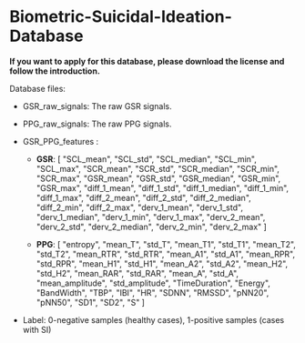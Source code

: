 # Biometric-Suicidal-Ideation-Database

**If you want to apply for this database, please download the license and follow the introduction.**

Database files:
- GSR_raw_signals: The raw GSR signals.
- PPG_raw_signals: The raw PPG signals.
- GSR_PPG_features :
  - **GSR**:
[     "SCL_mean",     "SCL_std",     "SCL_median",     "SCL_min",     "SCL_max",     "SCR_mean",     "SCR_std",     "SCR_median",     "SCR_min",     "SCR_max",     "GSR_mean",     "GSR_std",     "GSR_median",     "GSR_min",     "GSR_max",     "diff_1_mean",     "diff_1_std",     "diff_1_median",     "diff_1_min",     "diff_1_max",     "diff_2_mean",     "diff_2_std",     "diff_2_median",     "diff_2_min",     "diff_2_max",     "derv_1_mean",     "derv_1_std",     "derv_1_median",     "derv_1_min",     "derv_1_max",     "derv_2_mean",     "derv_2_std",     "derv_2_median",     "derv_2_min",     "derv_2_max" ]

  - **PPG**: 
[     "entropy",     "mean_T",     "std_T",     "mean_T1",     "std_T1",     "mean_T2",     "std_T2",     "mean_RTR",     "std_RTR",     "mean_A1",     "std_A1",     "mean_RPR",     "std_RPR",     "mean_H1",     "std_H1",     "mean_A2",     "std_A2",     "mean_H2",     "std_H2",     "mean_RAR",     "std_RAR",     "mean_A",     "std_A",     "mean_amplitude",     "std_amplitude",     "TimeDuration",     "Energy",     "BandWidth",     "TBP",     "IBI",     "HR",     "SDNN",     "RMSSD",     "pNN20",     "pNN50",     "SD1",     "SD2",     "S" ]

- Label: 0-negative samples (healthy cases), 1-positive samples (cases with SI)
